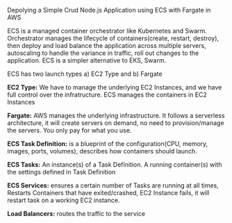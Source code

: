 Depolying a Simple Crud Node.js Application using ECS with Fargate in AWS

ECS is a managed container orchestrator like Kubernetes and Swarm. Orchestrator manages the lifecycle of containers(create, restart, destroy), then deploy and load balance the application across multiple servers, autoscaling to handle the variance in traffic, roll out changes to the application. ECS is a simpler alternative to EKS, Swarm.

ECS has two launch types a) EC2 Type and b) Fargate

**EC2 Type:**
We have to manage the underlying EC2 Instances, and we have full control over the infratructure. ECS manages the containers in EC2 Instances

**Fargate:**
AWS manages the underlying infrastructure. It follows a serverless architecture, it will create servers on demand, no need to provision/manage the servers. You only pay for what you use.

**ECS Task Definition:** is a blueprint of the configuration(CPU, memory, images, ports, volumes), describes how containers should launch.
 
**ECS Tasks:** An instance(s) of a Task Definition. A running container(s) with the settings defined in Task Definition

**ECS Services:** ensures a certain number of Tasks are running at all times, Restarts Containers that have exited/crashed, EC2 Instance fails, it will restart task on a working EC2 instance.

**Load Balancers:** routes the traffic to the service
